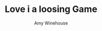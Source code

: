 ---
layout: post
title: Love i a loosing Game
author: Amy Winehouse
image:
  artist: amy-winehouse.png
---